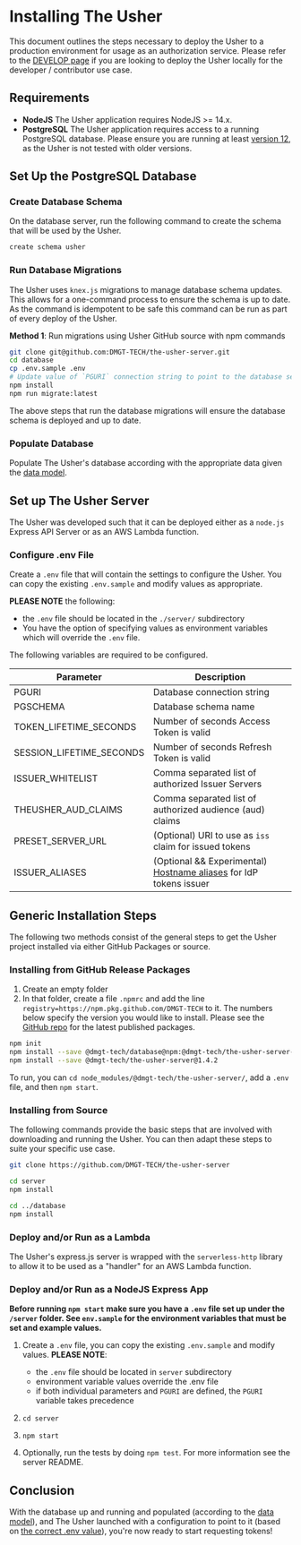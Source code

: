 # Installing The Usher

This document outlines the steps necessary to deploy the Usher to a production environment for usage as an authorization service. Please refer to the [DEVELOP page](./DEVELOP.md) if you are looking to deploy the Usher locally for the developer / contributor use case.

## Requirements

* **NodeJS** The Usher application requires NodeJS >= 14.x.
* **PostgreSQL** The Usher application requires access to a running PostgreSQL database. Please ensure you are running at least [version 12](https://www.postgresql.org/support/versioning/), as the Usher is not tested with older versions.

## Set Up the PostgreSQL Database

### Create Database Schema

On the database server, run the following command to create the schema that will be used by the Usher.

```bash
create schema usher
```

### Run Database Migrations

The Usher uses `knex.js` migrations to manage database schema updates. This allows for a one-command process to ensure the schema is up to date. As the command is idempotent to be safe this command can be run as part of every deploy of the Usher.

**Method 1**: Run migrations using Usher GitHub source with npm commands

```bash
git clone git@github.com:DMGT-TECH/the-usher-server.git
cd database
cp .env.sample .env
# Update value of `PGURI` connection string to point to the database server
npm install
npm run migrate:latest
```

The above steps that run the database migrations will ensure the database schema is deployed and up to date.

### Populate Database

Populate The Usher's database according with the appropriate data given the [data model](./DATAMODEL.md).

## Set up The Usher Server

The Usher was developed such that it can be deployed either as a `node.js` Express API Server or as an AWS Lambda function.

### Configure .env File

Create a `.env` file that will contain the settings to configure the Usher. You can copy the existing `.env.sample` and modify values as appropriate.

**PLEASE NOTE** the following:

* the `.env` file should be located in the `./server/` subdirectory
* You have the option of specifying values as environment variables which will override the `.env` file.

The following variables are required to be configured.

| Parameter                | Description                                              |
|--------------------------|----------------------------------------------------------|
| PGURI                    | Database connection string                               |
| PGSCHEMA                 | Database schema name                                     |
| TOKEN_LIFETIME_SECONDS   | Number of seconds Access Token is valid                  |
| SESSION_LIFETIME_SECONDS | Number of seconds Refresh Token is valid                 |
| ISSUER_WHITELIST         | Comma separated list of authorized Issuer Servers        |
| THEUSHER_AUD_CLAIMS      | Comma separated list of authorized audience (aud) claims |
| PRESET_SERVER_URL        | (Optional) URI to use as `iss` claim for issued tokens   |
| ISSUER_ALIASES           | (Optional && Experimental) [Hostname aliases](USAGE.md#migrating-idenitity-provider-domain-names-issuer-aliases-experimental) for IdP tokens issuer |

## Generic Installation Steps

The following two methods consist of the general steps to get the Usher project installed via either GitHub Packages or source.

### Installing from GitHub Release Packages

1. Create an empty folder
1. In that folder, create a file `.npmrc` and add the line `registry=https://npm.pkg.github.com/DMGT-TECH` to it. The numbers below specify the version you would like to install. Please see the [GitHub repo](https://github.com/DMGT-TECH/theusher-server/packages) for the latest published packages.

```bash
npm init
npm install --save @dmgt-tech/database@npm:@dmgt-tech/the-usher-server-database@1.4.2
npm install --save @dmgt-tech/the-usher-server@1.4.2
```

To run, you can `cd node_modules/@dmgt-tech/the-usher-server/`, add a `.env` file, and then `npm start`.

### Installing from Source

The following commands provide the basic steps that are involved with downloading and running the Usher. You can then adapt these steps to suite your specific use case.

```bash
git clone https://github.com/DMGT-TECH/the-usher-server

cd server
npm install

cd ../database
npm install
```

### Deploy and/or Run as a Lambda

The Usher's express.js server is wrapped with the `serverless-http` library to allow it to be used as a "handler" for an AWS Lambda function.

### Deploy and/or Run as a NodeJS Express App

**Before running `npm start` make sure you have a `.env` file set up under the `/server` folder. See `env.sample` for the environment variables that must be set and example values.**

1. Create a `.env` file, you can copy the existing `.env.sample` and modify values. **PLEASE NOTE**:

    * the `.env` file should be located in `server` subdirectory
    * environment variable values override the .env file
    * if both individual parameters and `PGURI` are defined, the `PGURI` variable takes precedence

1. `cd server`
1. `npm start`
1. Optionally, run the tests by doing `npm test`. For more information see the server README.

## Conclusion

With the database up and running and populated (according to the [data model](./DATAMODEL.md)), and The Usher launched with a configuration to point to it (based on [the correct .env value](../server/.env.sample)), you're now ready to start requesting tokens!
